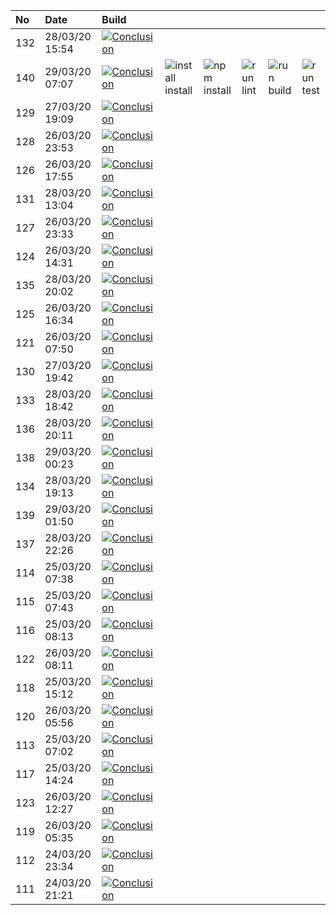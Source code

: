 | No  | Date           | Build                                                                                                                                                          |                                                                              |                                                                      |                                                                |                                                                  |                                                                |
| :-- | :------------- | :------------------------------------------------------------------------------------------------------------------------------------------------------------- | :--------------------------------------------------------------------------- | :------------------------------------------------------------------- | :------------------------------------------------------------- | :--------------------------------------------------------------- | :------------------------------------------------------------- |
| 132 | 28/03/20 15:54 | [![Conclusion](https://img.shields.io/badge/build-pass-brightgreen)](https://github.com/e2e-boilerplate/playwright-commonjs-jest-assert/actions/runs/65439853) |                                                                              |                                                                      |                                                                |                                                                  |                                                                |
| 140 | 29/03/20 07:07 | [![Conclusion](https://img.shields.io/badge/build-pass-brightgreen)](https://github.com/e2e-boilerplate/playwright-commonjs-jest-assert/actions/runs/65778751) | ![install install](https://img.shields.io/badge/install-install-brightgreen) | ![npm install](https://img.shields.io/badge/npm-install-brightgreen) | ![run lint](https://img.shields.io/badge/run-lint-brightgreen) | ![run build](https://img.shields.io/badge/run-build-brightgreen) | ![run test](https://img.shields.io/badge/run-test-brightgreen) |
| 129 | 27/03/20 19:09 | [![Conclusion](https://img.shields.io/badge/build-pass-brightgreen)](https://github.com/e2e-boilerplate/playwright-commonjs-jest-assert/actions/runs/64974143) |                                                                              |                                                                      |                                                                |                                                                  |                                                                |
| 128 | 26/03/20 23:53 | [![Conclusion](https://img.shields.io/badge/build-pass-brightgreen)](https://github.com/e2e-boilerplate/playwright-commonjs-jest-assert/actions/runs/64316346) |                                                                              |                                                                      |                                                                |                                                                  |                                                                |
| 126 | 26/03/20 17:55 | [![Conclusion](https://img.shields.io/badge/build-pass-brightgreen)](https://github.com/e2e-boilerplate/playwright-commonjs-jest-assert/actions/runs/64145198) |                                                                              |                                                                      |                                                                |                                                                  |                                                                |
| 131 | 28/03/20 13:04 | [![Conclusion](https://img.shields.io/badge/build-pass-brightgreen)](https://github.com/e2e-boilerplate/playwright-commonjs-jest-assert/actions/runs/65373355) |                                                                              |                                                                      |                                                                |                                                                  |                                                                |
| 127 | 26/03/20 23:33 | [![Conclusion](https://img.shields.io/badge/build-pass-brightgreen)](https://github.com/e2e-boilerplate/playwright-commonjs-jest-assert/actions/runs/64310203) |                                                                              |                                                                      |                                                                |                                                                  |                                                                |
| 124 | 26/03/20 14:31 | [![Conclusion](https://img.shields.io/badge/build-pass-brightgreen)](https://github.com/e2e-boilerplate/playwright-commonjs-jest-assert/actions/runs/64022419) |                                                                              |                                                                      |                                                                |                                                                  |                                                                |
| 135 | 28/03/20 20:02 | [![Conclusion](https://img.shields.io/badge/build-pass-brightgreen)](https://github.com/e2e-boilerplate/playwright-commonjs-jest-assert/actions/runs/65533099) |                                                                              |                                                                      |                                                                |                                                                  |                                                                |
| 125 | 26/03/20 16:34 | [![Conclusion](https://img.shields.io/badge/build-pass-brightgreen)](https://github.com/e2e-boilerplate/playwright-commonjs-jest-assert/actions/runs/64098381) |                                                                              |                                                                      |                                                                |                                                                  |                                                                |
| 121 | 26/03/20 07:50 | [![Conclusion](https://img.shields.io/badge/build-pass-brightgreen)](https://github.com/e2e-boilerplate/playwright-commonjs-jest-assert/actions/runs/63750924) |                                                                              |                                                                      |                                                                |                                                                  |                                                                |
| 130 | 27/03/20 19:42 | [![Conclusion](https://img.shields.io/badge/build-pass-brightgreen)](https://github.com/e2e-boilerplate/playwright-commonjs-jest-assert/actions/runs/64985252) |                                                                              |                                                                      |                                                                |                                                                  |                                                                |
| 133 | 28/03/20 18:42 | [![Conclusion](https://img.shields.io/badge/build-pass-brightgreen)](https://github.com/e2e-boilerplate/playwright-commonjs-jest-assert/actions/runs/65506616) |                                                                              |                                                                      |                                                                |                                                                  |                                                                |
| 136 | 28/03/20 20:11 | [![Conclusion](https://img.shields.io/badge/build-pass-brightgreen)](https://github.com/e2e-boilerplate/playwright-commonjs-jest-assert/actions/runs/65544933) |                                                                              |                                                                      |                                                                |                                                                  |                                                                |
| 138 | 29/03/20 00:23 | [![Conclusion](https://img.shields.io/badge/build-pass-brightgreen)](https://github.com/e2e-boilerplate/playwright-commonjs-jest-assert/actions/runs/65636088) |                                                                              |                                                                      |                                                                |                                                                  |                                                                |
| 134 | 28/03/20 19:13 | [![Conclusion](https://img.shields.io/badge/build-pass-brightgreen)](https://github.com/e2e-boilerplate/playwright-commonjs-jest-assert/actions/runs/65521188) |                                                                              |                                                                      |                                                                |                                                                  |                                                                |
| 139 | 29/03/20 01:50 | [![Conclusion](https://img.shields.io/badge/build-pass-brightgreen)](https://github.com/e2e-boilerplate/playwright-commonjs-jest-assert/actions/runs/65663055) |                                                                              |                                                                      |                                                                |                                                                  |                                                                |
| 137 | 28/03/20 22:26 | [![Conclusion](https://img.shields.io/badge/build-pass-brightgreen)](https://github.com/e2e-boilerplate/playwright-commonjs-jest-assert/actions/runs/65596286) |                                                                              |                                                                      |                                                                |                                                                  |                                                                |
| 114 | 25/03/20 07:38 | [![Conclusion](https://img.shields.io/badge/build-pass-brightgreen)](https://github.com/e2e-boilerplate/playwright-commonjs-jest-assert/actions/runs/62951428) |                                                                              |                                                                      |                                                                |                                                                  |                                                                |
| 115 | 25/03/20 07:43 | [![Conclusion](https://img.shields.io/badge/build-pass-brightgreen)](https://github.com/e2e-boilerplate/playwright-commonjs-jest-assert/actions/runs/62952764) |                                                                              |                                                                      |                                                                |                                                                  |                                                                |
| 116 | 25/03/20 08:13 | [![Conclusion](https://img.shields.io/badge/build-pass-brightgreen)](https://github.com/e2e-boilerplate/playwright-commonjs-jest-assert/actions/runs/62974133) |                                                                              |                                                                      |                                                                |                                                                  |                                                                |
| 122 | 26/03/20 08:11 | [![Conclusion](https://img.shields.io/badge/build-pass-brightgreen)](https://github.com/e2e-boilerplate/playwright-commonjs-jest-assert/actions/runs/63768406) |                                                                              |                                                                      |                                                                |                                                                  |                                                                |
| 118 | 25/03/20 15:12 | [![Conclusion](https://img.shields.io/badge/build-pass-brightgreen)](https://github.com/e2e-boilerplate/playwright-commonjs-jest-assert/actions/runs/63246622) |                                                                              |                                                                      |                                                                |                                                                  |                                                                |
| 120 | 26/03/20 05:56 | [![Conclusion](https://img.shields.io/badge/build-pass-brightgreen)](https://github.com/e2e-boilerplate/playwright-commonjs-jest-assert/actions/runs/63681837) |                                                                              |                                                                      |                                                                |                                                                  |                                                                |
| 113 | 25/03/20 07:02 | [![Conclusion](https://img.shields.io/badge/build-pass-brightgreen)](https://github.com/e2e-boilerplate/playwright-commonjs-jest-assert/actions/runs/62928942) |                                                                              |                                                                      |                                                                |                                                                  |                                                                |
| 117 | 25/03/20 14:24 | [![Conclusion](https://img.shields.io/badge/build-pass-brightgreen)](https://github.com/e2e-boilerplate/playwright-commonjs-jest-assert/actions/runs/63215478) |                                                                              |                                                                      |                                                                |                                                                  |                                                                |
| 123 | 26/03/20 12:27 | [![Conclusion](https://img.shields.io/badge/build-pass-brightgreen)](https://github.com/e2e-boilerplate/playwright-commonjs-jest-assert/actions/runs/63939555) |                                                                              |                                                                      |                                                                |                                                                  |                                                                |
| 119 | 26/03/20 05:35 | [![Conclusion](https://img.shields.io/badge/build-pass-brightgreen)](https://github.com/e2e-boilerplate/playwright-commonjs-jest-assert/actions/runs/63671261) |                                                                              |                                                                      |                                                                |                                                                  |                                                                |
| 112 | 24/03/20 23:34 | [![Conclusion](https://img.shields.io/badge/build-pass-brightgreen)](https://github.com/e2e-boilerplate/playwright-commonjs-jest-assert/actions/runs/62713505) |                                                                              |                                                                      |                                                                |                                                                  |                                                                |
| 111 | 24/03/20 21:21 | [![Conclusion](https://img.shields.io/badge/build-pass-brightgreen)](https://github.com/e2e-boilerplate/playwright-commonjs-jest-assert/actions/runs/62659564) |                                                                              |                                                                      |                                                                |                                                                  |                                                                |